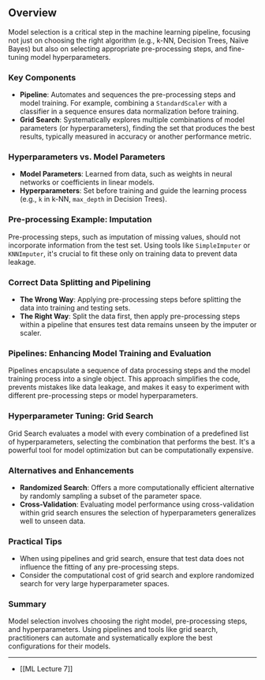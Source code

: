 ## Overview

Model selection is a critical step in the machine learning pipeline, focusing not just on choosing the right algorithm (e.g., k-NN, Decision Trees, Naïve Bayes) but also on selecting appropriate pre-processing steps, and fine-tuning model hyperparameters.

### Key Components

- **Pipeline**: Automates and sequences the pre-processing steps and model training. For example, combining a `StandardScaler` with a classifier in a sequence ensures data normalization before training.
- **Grid Search**: Systematically explores multiple combinations of model parameters (or hyperparameters), finding the set that produces the best results, typically measured in accuracy or another performance metric.

### Hyperparameters vs. Model Parameters

- **Model Parameters**: Learned from data, such as weights in neural networks or coefficients in linear models.
- **Hyperparameters**: Set before training and guide the learning process (e.g., `k` in k-NN, `max_depth` in Decision Trees).

### Pre-processing Example: Imputation

Pre-processing steps, such as imputation of missing values, should not incorporate information from the test set. Using tools like `SimpleImputer` or `KNNImputer`, it's crucial to fit these only on training data to prevent data leakage.

### Correct Data Splitting and Pipelining

- **The Wrong Way**: Applying pre-processing steps before splitting the data into training and testing sets.
- **The Right Way**: Split the data first, then apply pre-processing steps within a pipeline that ensures test data remains unseen by the imputer or scaler.

### Pipelines: Enhancing Model Training and Evaluation

Pipelines encapsulate a sequence of data processing steps and the model training process into a single object. This approach simplifies the code, prevents mistakes like data leakage, and makes it easy to experiment with different pre-processing steps or model hyperparameters.

### Hyperparameter Tuning: Grid Search

Grid Search evaluates a model with every combination of a predefined list of hyperparameters, selecting the combination that performs the best. It's a powerful tool for model optimization but can be computationally expensive.

### Alternatives and Enhancements

- **Randomized Search**: Offers a more computationally efficient alternative by randomly sampling a subset of the parameter space.
- **Cross-Validation**: Evaluating model performance using cross-validation within grid search ensures the selection of hyperparameters generalizes well to unseen data.

### Practical Tips

- When using pipelines and grid search, ensure that test data does not influence the fitting of any pre-processing steps.
- Consider the computational cost of grid search and explore randomized search for very large hyperparameter spaces.

### Summary

Model selection involves choosing the right model, pre-processing steps, and hyperparameters. Using pipelines and tools like grid search, practitioners can automate and systematically explore the best configurations for their models.

---
* [[ML Lecture 7]]

